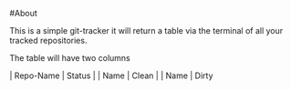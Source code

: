 #About 

This is a simple git-tracker it will return a table via the terminal of all your tracked repositories. 

The table will have two columns

| Repo-Name | Status |
| Name  | Clean |
| Name | Dirty
